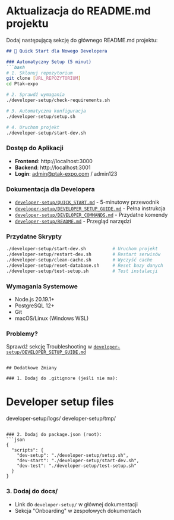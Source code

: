 # Aktualizacja do README.md projektu

Dodaj następującą sekcję do głównego README.md projektu:

```markdown
## 🚀 Quick Start dla Nowego Developera

### Automatyczny Setup (5 minut)
```bash
# 1. Sklonuj repozytorium
git clone [URL_REPOZYTORIUM]
cd Ptak-expo

# 2. Sprawdź wymagania
./developer-setup/check-requirements.sh

# 3. Automatyczna konfiguracja
./developer-setup/setup.sh

# 4. Uruchom projekt
./developer-setup/start-dev.sh
```

### Dostęp do Aplikacji
- **Frontend**: http://localhost:3000
- **Backend**: http://localhost:3001
- **Login**: admin@ptak-expo.com / admin123

### Dokumentacja dla Developera
- [`developer-setup/QUICK_START.md`](developer-setup/QUICK_START.md) - 5-minutowy przewodnik
- [`developer-setup/DEVELOPER_SETUP_GUIDE.md`](developer-setup/DEVELOPER_SETUP_GUIDE.md) - Pełna instrukcja
- [`developer-setup/DEVELOPER_COMMANDS.md`](developer-setup/DEVELOPER_COMMANDS.md) - Przydatne komendy
- [`developer-setup/README.md`](developer-setup/README.md) - Przegląd narzędzi

### Przydatne Skrypty
```bash
./developer-setup/start-dev.sh          # Uruchom projekt
./developer-setup/restart-dev.sh        # Restart serwisów
./developer-setup/clean-cache.sh        # Wyczyść cache
./developer-setup/reset-database.sh     # Reset bazy danych
./developer-setup/test-setup.sh         # Test instalacji
```

### Wymagania Systemowe
- Node.js 20.19.1+
- PostgreSQL 12+
- Git
- macOS/Linux (Windows WSL)

### Problemy?
Sprawdź sekcję Troubleshooting w [`developer-setup/DEVELOPER_SETUP_GUIDE.md`](developer-setup/DEVELOPER_SETUP_GUIDE.md)
```

## Dodatkowe Zmiany

### 1. Dodaj do .gitignore (jeśli nie ma):
```
# Developer setup files
developer-setup/logs/
developer-setup/tmp/
```

### 2. Dodaj do package.json (root):
```json
{
  "scripts": {
    "dev-setup": "./developer-setup/setup.sh",
    "dev-start": "./developer-setup/start-dev.sh",
    "dev-test": "./developer-setup/test-setup.sh"
  }
}
```

### 3. Dodaj do docs/
- Link do `developer-setup/` w głównej dokumentacji
- Sekcja "Onboarding" w zespołowych dokumentach

